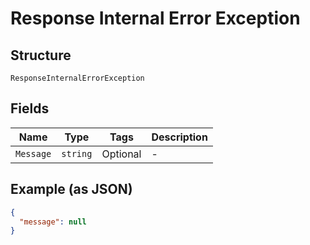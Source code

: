 
# Response Internal Error Exception

## Structure

`ResponseInternalErrorException`

## Fields

| Name | Type | Tags | Description |
|  --- | --- | --- | --- |
| `Message` | `string` | Optional | - |

## Example (as JSON)

```json
{
  "message": null
}
```

